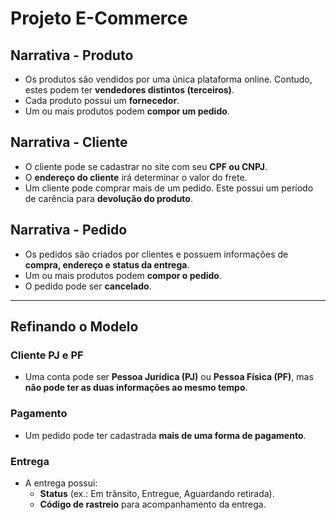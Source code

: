 # Projeto E-Commerce

## Narrativa - Produto

- Os produtos são vendidos por uma única plataforma online. Contudo, estes podem ter **vendedores distintos (terceiros)**.
- Cada produto possui um **fornecedor**.
- Um ou mais produtos podem **compor um pedido**.

## Narrativa - Cliente

- O cliente pode se cadastrar no site com seu **CPF ou CNPJ**.
- O **endereço do cliente** irá determinar o valor do frete.
- Um cliente pode comprar mais de um pedido. Este possui um período de carência para **devolução do produto**.

## Narrativa - Pedido

- Os pedidos são criados por clientes e possuem informações de **compra, endereço e status da entrega**.
- Um ou mais produtos podem **compor o pedido**.
- O pedido pode ser **cancelado**.

---

## Refinando o Modelo

### Cliente PJ e PF
- Uma conta pode ser **Pessoa Jurídica (PJ)** ou **Pessoa Física (PF)**, mas **não pode ter as duas informações ao mesmo tempo**.

### Pagamento
- Um pedido pode ter cadastrada **mais de uma forma de pagamento**.

### Entrega
- A entrega possui:
  - **Status** (ex.: Em trânsito, Entregue, Aguardando retirada).
  - **Código de rastreio** para acompanhamento da entrega.







